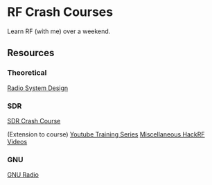 # RF Crash Courses

Learn RF (with me) over a weekend. 

## Resources

### Theoretical 
[Radio System Design](https://youtube.com/playlist?list=PLGF140BA5wtWgW9bAd6DtF3MaYbhPtFwd&si=Bu5R834sA-UY8G6g)

### SDR
[SDR Crash Course](https://greatscottgadgets.com/sdr/)

(Extension to course) [Youtube Training Series](https://www.youtube.com/playlist?list=PLu0BPYzTjiHru1KmPThmbY-8rRm3EWvUQ)
[Miscellaneous HackRF Videos](https://www.youtube.com/playlist?list=PLu0BPYzTjiHqnqMgh0Gg5TAcrTiOeW76P)

### GNU
[GNU Radio](https://wiki.gnuradio.org/index.php/Tutorials)

